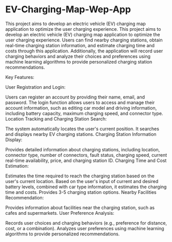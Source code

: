 # EV-Charging-Map-Wep-App
This project aims to develop an electric vehicle (EV) charging map application to optimize the user charging experience. 
This project aims to develop an electric vehicle (EV) charging map application to optimize the user charging experience. Users can find nearby charging stations, obtain real-time charging station information, and estimate charging time and costs through this application. Additionally, the application will record user charging behaviors and analyze their choices and preferences using machine learning algorithms to provide personalized charging station recommendations.

Key Features:

User Registration and Login:

Users can register an account by providing their name, email, and password.
The login function allows users to access and manage their account information, such as editing car model and driving information, including battery capacity, maximum charging speed, and connector type.
Location Tracking and Charging Station Search:

The system automatically locates the user's current position.
It searches and displays nearby EV charging stations.
Charging Station Information Display:

Provides detailed information about charging stations, including location, connector type, number of connectors, fault status, charging speed, current real-time availability, price, and charging station ID.
Charging Time and Cost Estimation:

Estimates the time required to reach the charging station based on the user's current location.
Based on the user's input of current and desired battery levels, combined with car type information, it estimates the charging time and costs.
Provides 3-5 charging station options.
Nearby Facilities Recommendation:

Provides information about facilities near the charging station, such as cafes and supermarkets.
User Preference Analysis:

Records user choices and charging behaviors (e.g., preference for distance, cost, or a combination).
Analyzes user preferences using machine learning algorithms to provide personalized recommendations.
